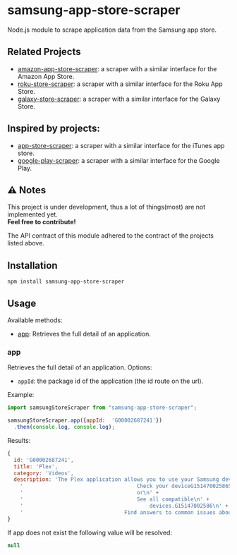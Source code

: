 # samsung-app-store-scraper
Node.js module to scrape application data from the Samsung app store.

## Related Projects
* [amazon-app-store-scraper](https://github.com/KR1470R/amazon-app-store-scraper): a scraper with a similar interface for the Amazon App Store.
* [roku-store-scraper](https://github.com/KR1470R/roku-store-scraper): a scraper with a similar interface for the Roku App Store.
* [galaxy-store-scraper](https://github.com/KR1470R/galaxy-store-scraper): a scraper with a similar interface for the Galaxy Store.

## Inspired by projects:
* [app-store-scraper](https://github.com/facundoolano/app-store-scraper): a scraper with a similar interface for the iTunes app store.
* [google-play-scraper](https://github.com/facundoolano/google-play-scraper): a scraper with a similar interface for the Google Play.

## ⚠️ Notes
This project is under development, thus a lot of things(most) are not implemented yet.\
**Feel free to contribute!**

The API contract of this module adhered to the contract of the projects listed above.

## Installation
```
npm install samsung-app-store-scraper
```

## Usage
Available methods:
- [app](#app): Retrieves the full detail of an application.

### app

Retrieves the full detail of an application. Options:

* `appId`: the package id of the application (the id route on the url).

Example:

```javascript
import samsungStoreScraper from "samsung-app-store-scraper";

samsungStoreScraper.app({appId:  'G00002687241'})
  .then(console.log, console.log);
```
Results:
```javascript
{
  id: 'G00002687241',
  title: 'Plex',
  category: 'Videos',
  description: 'The Plex application allows you to use your Samsung device to browse and play your videos using the Plex Media Server installed on your Mac, PC or Linux computer. Experience your media on a visually stunning, easy to use interface on your TV. Your media has never looked this good!YOU MUST HAVE THE PLEX MEDIA SERVER INSTALLED AND RUNNING ON YOUR NETWORK TO STREAM MEDIA, GET IT AT https://plex.tv/downloadsDoes this App work on my Samsung device?\n' +
    '                                    Check your deviceG15147002586SAMSUNG TV PLUS\n' +
    '                                    or\n' +
    '                                    See all compatible\n' +
    '                                        devices.G15147002586\n' +
    '                                Find answers to common issues about Samsung Apps and how it works.Read More ArticlesSee More Videos'
}
```
If app does not exist  the following value will be resolved:
```javascript 
null
``` 
